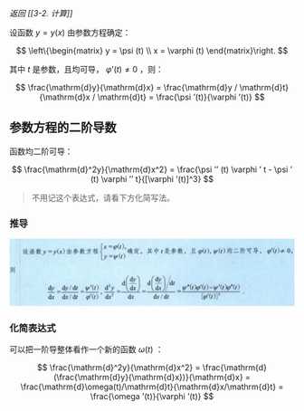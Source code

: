 *返回 [[3-2. 计算]]*

设函数 $y=y(x)$ 由参数方程确定：

$$
\left\{\begin{matrix} y = \psi (t) \\ x = \varphi (t) \end{matrix}\right.
$$

其中 $t$ 是参数，且均可导， $\varphi ’(t) \ne 0$ ，则：

$$
\frac{\mathrm{d}y}{\mathrm{d}x} = \frac{\mathrm{d}y / \mathrm{d}t}{\mathrm{d}x / \mathrm{d}t} = \frac{\psi ’(t)}{\varphi ’(t)} 
$$

## 参数方程的二阶导数

函数均二阶可导：

$$
\frac{\mathrm{d}^2y}{\mathrm{d}x^2} = \frac{\psi ’’ (t) \varphi ’ t - \psi ’ (t) \varphi ’’ t}{[\varphi ’(t)]^3}
$$

> 不用记这个表达式，请看下方化简写法。

### 推导

![erjie](/assets/can2jie.jpg)

### 化简表达式

可以把一阶导整体看作一个新的函数 $\omega (t)$ ：

$$
\frac{\mathrm{d}^2y}{\mathrm{d}x^2} = \frac{\mathrm{d}(\frac{\mathrm{d}y}{\mathrm{d}x})}{\mathrm{d}x} = \frac{\mathrm{d}\omega(t)/\mathrm{d}t}{\mathrm{d}x/\mathrm{d}t} = \frac{\omega ’(t)}{\varphi ’(t)}
$$